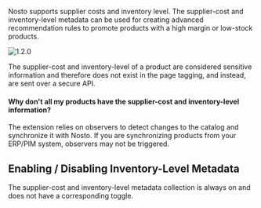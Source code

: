 Nosto supports supplier costs and inventory level. The supplier-cost and inventory-level metadata can be used for creating advanced recommendation rules to promote products with a high margin or low-stock products.

![1.2.0](https://img.shields.io/badge/nosto-1.2.0-green.svg)

The supplier-cost and inventory-level of a product are considered sensitive information and therefore does not exist in the page tagging, and instead, are sent over a secure API.

#### Why don't all my products have the supplier-cost and inventory-level information?

The extension relies on observers to detect changes to the catalog and synchronize it with Nosto. If you are synchronizing products from your ERP/PIM system, observers may not be triggered.

## Enabling / Disabling Inventory-Level Metadata

The supplier-cost and inventory-level metadata collection is always on and does not have a corresponding toggle.